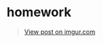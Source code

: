 # homework
<blockquote class="imgur-embed-pub" lang="en" data-id="p2IXJYG"><a href="https://imgur.com/p2IXJYG">View post on imgur.com</a></blockquote><script async src="//s.imgur.com/min/embed.js" charset="utf-8"></script>
